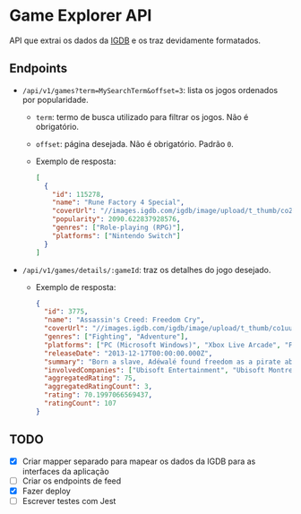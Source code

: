 # Game Explorer API

API que extrai os dados da [IGDB](https://www.igdb.com/api) e os traz devidamente formatados.

## Endpoints

- `/api/v1/games?term=MySearchTerm&offset=3`: lista os jogos ordenados por popularidade.

  - `term`: termo de busca utilizado para filtrar os jogos. Não é obrigatório.
  - `offset`: página desejada. Não é obrigatório. Padrão `0`.
  - Exemplo de resposta:

    ```json
    [
      {
        "id": 115278,
        "name": "Rune Factory 4 Special",
        "coverUrl": "//images.igdb.com/igdb/image/upload/t_thumb/co203s.jpg",
        "popularity": 2090.622837928576,
        "genres": ["Role-playing (RPG)"],
        "platforms": ["Nintendo Switch"]
      }
    ]
    ```

- `/api/v1/games/details/:gameId`: traz os detalhes do jogo desejado.

  - Exemplo de resposta:

    ```json
    {
      "id": 3775,
      "name": "Assassin's Creed: Freedom Cry",
      "coverUrl": "//images.igdb.com/igdb/image/upload/t_thumb/co1uue.jpg",
      "genres": ["Fighting", "Adventure"],
      "platforms": ["PC (Microsoft Windows)", "Xbox Live Arcade", "PlayStation Network", "PlayStation 4"],
      "releaseDate": "2013-12-17T00:00:00.000Z",
      "summary": "Born a slave, Adéwalé found freedom as a pirate aboard the Jackdaw as Captain Edward Kenway's Quartermaster. Fifteen years later, Adéwalé has become a trained assassin and finds himself shipwrecked in Saint-Domingue with no weapon and no crew helping him out. So unfolds a new adventure,",
      "involvedCompanies": ["Ubisoft Entertainment", "Ubisoft Montreal", "Ubisoft Québec"],
      "aggregatedRating": 75,
      "aggregatedRatingCount": 3,
      "rating": 70.1997066569437,
      "ratingCount": 107
    }
    ```

## TODO

- [x] Criar mapper separado para mapear os dados da IGDB para as interfaces da aplicação
- [ ] Criar os endpoints de feed
- [x] Fazer deploy
- [ ] Escrever testes com Jest
